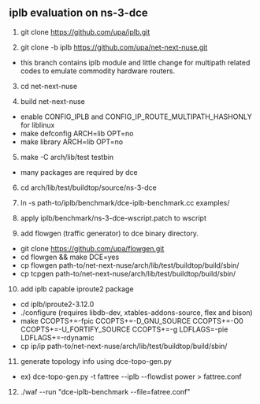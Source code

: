 
iplb evaluation on ns-3-dce
---------------------------

1. git clone https://github.com/upa/iplb.git

2. git clone -b iplb https://github.com/upa/net-next-nuse.git
  * this branch contains iplb module and little change for multipath related codes to emulate commodity hardware routers.

3. cd net-next-nuse

4. build net-next-nuse
  * enable CONFIG_IPLB and CONFIG_IP_ROUTE_MULTIPATH_HASHONLY for liblinux
  * make defconfig ARCH=lib OPT=no
  * make library ARCH=lib OPT=no

5. make -C arch/lib/test testbin
  * many packages are required by dce

6. cd arch/lib/test/buildtop/source/ns-3-dce

7. ln -s path-to/iplb/benchmark/dce-iplb-benchmark.cc examples/

8. apply iplb/benchmark/ns-3-dce-wscript.patch to wscript

9. add flowgen (traffic generator) to dce binary directory.
  * git clone https://github.com/upa/flowgen.git
  * cd flowgen && make DCE=yes
  * cp flowgen path-to/net-next-nuse/arch/lib/test/buildtop/build/sbin/
  * cp tcpgen path-to/net-next-nuse/arch/lib/test/buildtop/build/sbin/

10. add iplb capable iproute2 package
  * cd iplb/iproute2-3.12.0
  * ./configure (requires libdb-dev, xtables-addons-source, flex and bison)
  * make CCOPTS+=-fpic CCOPTS+=-D_GNU_SOURCE CCOPTS+=-O0 CCOPTS+=-U_FORTIFY_SOURCE CCOPTS+=-g LDFLAGS=-pie LDFLAGS+=-rdynamic
  * cp ip/ip path-to/net-next-nuse/arch/lib/test/buildtop/build/sbin/

11. generate topology info using dce-topo-gen.py
  * ex) dce-topo-gen.py -t fattree --iplb --flowdist power > fattree.conf

12. ./waf --run "dce-iplb-benchmark --file=fatree.conf"


